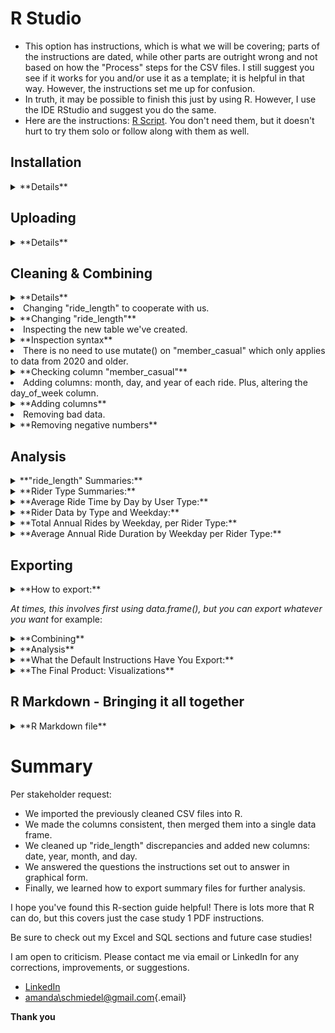 # R Studio                                                
* This option has instructions, which is what we will be covering; parts of the instructions are dated, while other parts are outright wrong and not based on how the "Process" steps for the CSV files. I still suggest you see if it works for you and/or use it as a template; it is helpful in that way. However, the instructions set me up for confusion.
* In truth, it may be possible to finish this just by using R. However, I use the IDE RStudio and suggest you do the same.
* Here are the instructions: [R Script](https://docs.google.com/document/d/1TTj5KNKf4BWvEORGm10oNbpwTRk1hamsWJGj6qRWpuI/edit). You don't need them, but it doesn't hurt to try them solo or follow along with them as well.  

## Installation
<details>
  <summary> **Details** </summary>
  
### Click here  [R](https://cloud.r-project.org/bin/windows/base/R-4.3.0-win.exe)

* I created an auto-download link because I find the CRAN website confusing. 
* Keep in mind that R does not auto-update. Also, those old versions stay on your hard drive.
* Run through the setup, keeping all the default settings.

### Click here  [R Studio](https://download1.rstudio.org/electron/windows/RStudio-2023.06.0-421.exe)
* I created an auto-download link because, why not.
* Keep in mind that RStudio does not auto-update, nor do the libraries, but it will prompt you when updates are available. 
* Run through the setup, keeping all the default settings.
  
### Make sure you create a directory for your project
  * The far top-right has a tab just below the RStudio "Close tab." Click it > New Project > New Directory > New Project >  Name your directory and its location > Create Project.
  
<details>
  <summary>**Settings**</summary> 
  
  * To change RStudio to nightmode: Tools > Global Options > Appearance > Editor theme > "Tomorrow Night" is my current selection.
  * I prefer this pane layout. I ask that you consider it yourself. To change it: View > Panes > Pane Layout. However, it is all preference: 
  
![RStudio](RStudio.PNG)
  
</details>

</details>

## Uploading 

<details>
    <summary>**Details**</summary>
 *Note: The point of this set of instructions is to answer "In what ways do members and casual riders use Cyclistic bikes differently?". * We can use R to answer other questions as well.
  
* In my opinion, to save on typing, you should copy the instructions listed at the top of this page into a new R script or copy [mine](https://github.com/schmiedel1992/Capstone-Case-Study-Projects/blob/main/Case%20Study%201-%20Cyclistic%20Bike-Share%20Analysis/R%20Results/cyclistic_script.R), which is what I did.
* File tab > New File > R Script. Copy the instructions and paste them into your new script, then: File tab > Save As > cyclistic_script.r *(or whatever file name you like).* 
  
<details>
  <summary>**Instructions**</summary>
  
<ol>
<li> We potentially need to install tidyverse. * It's likely you already have it installed if you took the Coursera Google Data Analytics course and followed their instructions word for word. You installed tidyverse like 15 times. * </li>
<details>
  <summary>**Install and load packages**</summary>

* We do not need "lubridate" and "ggplot2" installed because "tidyverse" already comes with them. *
```{r}
install.packages("tidyverse")
library(tidyverse)
```

</details>
  

<li>Now we check and set the directory.</li>
  
  <details>
    <summary>**Check and set directory**</summary>
```{r}
# displays your working directory
getwd() 

# sets your working directory 
setwd("Your Directory location") 

# check you set your directory correctly
getwd()
```

    
 </details>
  
<li> It's time to upload the CSV files we cleaned earlier. </li>
    <details>
    <summary>**CSV files**</summary>
      *Simple file names mean less typing*
      
```{r}
db1 <- read_csv("202304-tripdata.csv")
db2 <- read_csv("202305-tripdata.csv")
db3 <- read_csv("202306-tripdata.csv")
db4 <- read_csv("202307-tripdata.csv")
db5 <- read_csv("202308-tripdata.csv")
db6 <- read_csv("202309-tripdata.csv")
db7 <- read_csv("202310-tripdata.csv")
db8 <- read_csv("202311-tripdata.csv")
db9 <- read_csv("202312-tripdata.csv")
db10 <- read_csv("202401-tripdata.csv")
db11 <- read_csv("202402-tripdata.csv")
db12 <- read_csv("202403-tripdata.csv")
```

*Check your "Environment" tab to see that all 12 files are loaded in R Studio*

</details>
  
<li> Check once again that all 12 column names are consistent. </li>
  <details>
    <summary>**Checking column names**</summary>
    
```{r}
colnames(db1)
colnames(db2)
colnames(db3)
colnames(db4)
colnames(db5)
colnames(db6)
colnames(db7)
colnames(db8)
colnames(db9)
colnames(db10)
colnames(db11)
colnames(db12)
```
  
</details>
  
<li> There is no need to rename columns or use mutate() on "ride_id" or "rideable_type" if you're using data after 2020. </li>
    <details>
 <summary>**Double checking column names**</summary>
  *Simply check the structure of each file*
  
```{r}
str(db1)
str(db2)
str(db3)
str(db4)
str(db5)
str(db6)
str(db7)
str(db8)
str(db9)
str(db10)
str(db11)
str(db12)
```
  


*Notice all column names are already correct, and both columns listed directly above are already labeled as "col_character()"*
</ol>
  
</details>
</details>
  
## Cleaning & Combining

  <details>
    <summary>**Details**</summary>
<ol>
 <li>Making one large data frame.</li> 
 <details>
 <summary>**Combining**</summary>
```{r}
all_trips <- bind_rows(db1,db2,db3,db4,db5,db6,db7,db8,db9,db10,db11,db12) 
```

</details>
  
</details>

<li> Changing "ride_length" to cooperate with us. </li> 
<details>
  <summary>**Changing "ride_length"**</summary>
<details>
```{r}
all_trips$ride_length <- as.numeric(as.POSIXlt(all_trips$ride_length, format = "%H:%M:%S"))
```

</details> 
</details>  
  
<li> Inspecting the new table we've created. </li>  
<details>
  <summary>**Inspection syntax**</summary>
  *This is all important information about our data frame.*
```{r}
colnames(all_trips)# List of column names
nrow(all_trips)# How many rows are in data frame?
dim(all_trips)# Dimensions of the data frame?
head(all_trips)# See the first 6 rows of data frame.
str(all_trips)# See list of columns and data types (numeric, character, etc)
summary(all_trips)# Statistical summary of data. Mainly for numerics
```
  
</details>  
  
<li> There is no need to use mutate() on "member_casual" which only applies to data from 2020 and older. </li>   
<details>
  <summary>**Checking column "member_casual"**</summary>
    *Run this code to prove to yourself that you're in the clear*
```{r}
distinct_values <- unique(all_trips$member_casual)

print(distinct_values)
```

*Notice your results are only "casual" and "member"*                    
</details>  

<li> Adding a "date" column.</li>     
<details>
  <summary>**Adding date**</summary>
  <details>
```{r}
all_trips$date <- as.Date(all_trips$started_at, format = "%m/%d/%Y %H:%M")
```

</details>
 </details>

<li> Adding columns: month, day, and year of each ride. Plus, altering the day_of_week column. </em>       
<details>
 <summary>**Adding columns**</summary>
```{r}
all_trips$month <- format(as.Date(all_trips$date), "%m")
all_trips$day <- format(as.Date(all_trips$date), "%d")
all_trips$year <- format(as.Date(all_trips$date), "%Y")
all_trips$day_of_week <- format(as.Date(all_trips$date), "%A")
```

</details>

<li> Removing bad data.</li> 
<details>
  <summary>**Removing negative numbers**</summary>
   *We already took care of this in our Excel work.*
```{r}
all_trips_v2 <- all_trips[!(all_trips$start_station_name == "HQ QR" | all_trips$ride_length<0),]
```

</details>

</ol>
 
</details>
      
## Analysis

<details>
<summary>**"ride_length" Summaries:**</summary>
*Time for descriptive analysis on ride_length (all figures in seconds)*
```{r}
mean(all_trips_v2$ride_length)
median(all_trips_v2$ride_length)
max(all_trips_v2$ride_length)
min(all_trips_v2$ride_length)
summary(all_trips_v2$ride_length)
```

</details>

<details>
<summary>**Rider Type Summaries:**</summary>
*Compare members and casual users*
```{r}
aggregate(all_trips_v2$ride_length ~ all_trips_v2$member_casual, FUN = mean)
aggregate(all_trips_v2$ride_length ~ all_trips_v2$member_casual, FUN = median)
aggregate(all_trips_v2$ride_length ~ all_trips_v2$member_casual, FUN = max)
aggregate(all_trips_v2$ride_length ~ all_trips_v2$member_casual, FUN = min)
```
  
</details>

<details>
<summary>**Average Ride Time by Day by User Type:**</summary>
*First, we should put the days of the week in order.*
```{r}
all_trips_v2$day_of_week <- ordered(all_trips_v2$day_of_week, levels=c("Sunday", "Monday", "Tuesday", "Wednesday", "Thursday", "Friday", "Saturday"))
```


*I also rounded it up for visual appeal.*

```{r}
aggregate(all_trips_v2$ride_length ~ all_trips_v2$member_casual + all_trips_v2$day_of_week, FUN = function(x) round(mean(x), 2))
```
`

</details>

<details>
<summary>**Rider Data by Type and Weekday:**</summary>
*Another place where we must __first__ format to utilize further investigations*
```{r}
all_trips_v2 <- all_trips_v2 %>% mutate(started_at = as.POSIXct(started_at, format = "%m/%d/%Y %H:%M"))
```
`

*This is the actual code:*
```{r}
all_trips_v2 %>%
  mutate(weekday = wday(started_at, label = TRUE)) %>%
  group_by(member_casual, weekday) %>%
  summarise(
    number_of_rides = n(),
    average_duration = mean(ride_length)
  ) %>%
  arrange(member_casual, weekday)
```

</details>


<details>
<summary>**Total Annual Rides by Weekday, per Rider Type:**</summary>
*The first visual product the instructions seek to produce is this code. I pasted my results in the exporting section.*

```{r}
all_trips_v2 %>%
  mutate(weekday = wday(started_at, label = TRUE)) %>%
  group_by(member_casual, weekday) %>%
  summarise(
    number_of_rides = n(),
    average_duration = mean(ride_length)
    ) %>%
  arrange(member_casual, weekday) %>%
  ggplot(aes(x = weekday, y = number_of_rides, fill = member_casual)) +
  geom_col(position = "dodge") +
  scale_y_continuous(labels = scales::comma) +
  labs(title = "Total Annual Rides by Weekday")
```

</details>


<details>
<summary>**Average Annual Ride Duration by Weekday per Rider Type:**</summary>
*The second visual product the instructions seek to produce is this code. I pasted my results in the exporting section.*
```{r}
all_trips_v2 %>%
  mutate(weekday = wday(started_at, label = TRUE)) %>%
  group_by(member_casual, weekday) %>%
  summarise(
    number_of_rides = n(),
    average_duration = mean(ride_length)
    ) %>%
  arrange(member_casual, weekday) %>%
  ggplot(aes(x = weekday, y = average_duration / 60, fill = member_casual)) +
  geom_col(position = "dodge") +
  scale_y_continuous(labels = scales::comma) +
  labs(title = "Average Annual Ride Duration by Weekday", y = "Average Duration (minutes)")
```

</details>


## Exporting

<details>
<summary>**How to export:**</summary> 

<ol>
<li>**You need to choose your file format:**</li>

Exporting data examples:

```  
"write.csv()", "write.json()", "write.xlsx()," and so on
```

Exporting plot examples:

```  
"jpeg()" "pdf()", ".png()," and so on
```
  
<li>**You need to choose the data you're exporting:**</li>

This is what you're picking to export

```
write.csv(all_trips)
```

This is what you're picking to export

```
write.csv(all_trips$ride_length) 
```

<li>**You need to choose your file path:**</li>
*Inside your export function, use the parameter syntax: file = "your destination" *

This will save to your current R directory

```
write.csv(all_trips, file = "all_trips.csv", row.names = FALSE)
```

This will save your file inside D > Merit
```
write.csv(all_trips, file = "D:/Merit/all_trips.csv", row.names = FALSE) 
```

</details>

</ol>


*At times, this involves first using data.frame(), but you can export whatever you want* for example: 

<details>
<summary>**Combining**</summary>
  
* When you combine your 12 sheets into one data frame
* If you make a custom data frame for detailed specifics
* The list is endless! Think of the over 30 queues we made in SQL. All of those can be done in R, plus more!

</details>

<details>
<summary>**Analysis**</summary>
  
* "ride_length" summaries
* Rider-type summaries
* Average Ride Time by Day by User Type
* Rider Data by Type and Weekday
  
</details>

<details>
<summary>**What the Default Instructions Have You Export:**</summary>
  
*counts is just the variable name for the data to export*
```{r}
counts <- aggregate(all_trips_v2$ride_length ~ all_trips_v2$member_casual + all_trips_v2$day_of_week, FUN = mean)
```

*file_path is just the variable name for the file destination*
```{r}
file_path <- "C:/Users/Amanda/OneDrive/Desktop/Capstone/Cyclistic/R/avg_ride_length.csv"
```

*Bringing it all together with file type*
```{r}
write.csv(counts, file = file_path, row.names = FALSE)
```

</details>

<details>
<summary>**The Final Product: Visualizations**</summary>
  *These two images are the results the R instructions are seeking*
  
* Total Annual Rides by Weekday per Rider Type:
![Total Annual Rides by Weekday]("C:\Users\Amanda\OneDrive\Desktop\Capstone\Cyclistic\R\Total Annual Rides by Weekday.png")

* Average Annual Ride Duration by Weekday per Rider Type:
![Average Annual Ride Duration by Weekday]("C:\Users\Amanda\OneDrive\Desktop\Capstone\Cyclistic\R\Average Annual Ride Duration by Weekday.png")



*The R instructions have you export a CSV file. This is that file charted in Excel then converted into minutes * 

* R Export Summary File Results in Excel
![avg_ride_length.csv]("C:\Users\Amanda\OneDrive\Desktop\Capstone\Cyclistic\R\avg_ride_length.csv")
 
* However, you can do any number of visualizations with R!

</details>


## R Markdown - Bringing it all together

<details>
<summary>**R Markdown file**</summary>
*I used an Rmd file as an opportunity to answer the questions from the case study and show my R syntax.*

* R Markdown is a Markdown file exclusively for R. Markdown files are a lightweight markup language akin to HTML. HTML is very simple and similar to something we covered in SQL. Neither is a programming language. SQL is a query language. HTML is a markup language and the foundation of all websites.

* This is the site I used: [Markdown Guide](https://www.markdownguide.org)

* This is the site I used to create the Rmd sections: [R Markdown Guide](https://rmarkdown.rstudio.com/lesson-15.html)

* My Rmd file: []()

* Although Rmd files take time to create, they are worth the effort, and if desired, different formats can be applied, creating distinct fonts and layouts. 

</details>  


# Summary
Per stakeholder request: 
* We imported the previously cleaned CSV files into R.
* We made the columns consistent, then merged them into a single data frame.
* We cleaned up "ride_length" discrepancies and added new columns: date, year, month, and day. 
* We answered the questions the instructions set out to answer in graphical form.
* Finally, we learned how to export summary files for further analysis.

I hope you've found this R-section guide helpful! There is lots more that R can do, but this covers just the case study 1 PDF instructions.

Be sure to check out my Excel and SQL sections and future case studies!

I am open to criticism. Please contact me via email or LinkedIn for any corrections, improvements, or suggestions.


-   [LinkedIn](https://www.linkedin.com/in/amanda-schmiedel/)
-   [amanda\schmiedel@gmail.com](mailto:amanda.schmiedel@gmail.com){.email}

**Thank you**
